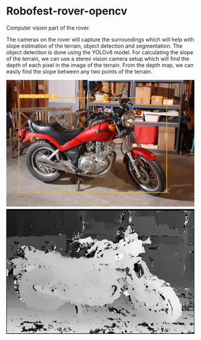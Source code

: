 # Robofest-rover-opencv

Computer vision part of the rover.

<p>The cameras on the rover will capture the surroundings which will help with slope estimation of the terrain, object detection and segmentation. The object detection is done using the YOLOv8 model. For calculating the slope of the terrain, we can use a stereo vision camera setup which will find the depth of each pixel in the image of the terrain. From the depth map, we can easily find the slope between any two points of the terrain.</p>

<img src="Screenshot 2024-06-14 124432.png" width=500>
<img src="Depth Map.png" width=500>
